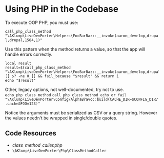 <!--
id: php
tags: ''
-->

# Using PHP in the Codebase

To execute OOP PHP, you must use:

`call_php_class_method "\AKlump\LiveDevPorter\Helpers\FooBarBaz::__invoke(aaron_develop,drupal,drupal,1584,1)"`

Use this pattern when the method returns a value, so that the app will handle errors correctly.

```shell
local result
result=$(call_php_class_method "\AKlump\LiveDevPorter\Helpers\FooBarBaz::__invoke(aaron_develop,drupal,drupal,1584,1)")
[[ $? -ne 0 ]] && fail_because "$result" && return 1
echo "$result"
```

Other, legacy options, not well-documented, try not to use.
`echo_php_class_method`
`call_php_class_method_echo_or_fail "\AKlump\LiveDevPorter\Config\AlphaBravo::build(CACHE_DIR=$CONFIG_DIR/.cache&FOO=123)"`

Notice the arguments must be serialized as CSV or a query string. However the values needn't be wrapped in single/double quotes.

## Code Resources

* _class_method_caller.php_
* `\AKlump\LiveDevPorter\Php\ClassMethodCaller`

